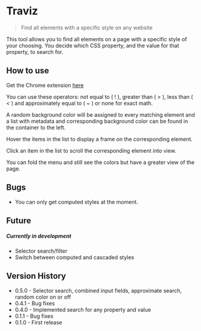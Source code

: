 # Traviz

> Find all elements with a specific style on any website

This tool allows you to find all elements on a page with a specific style of your choosing. You decide which CSS property, and the value for that property, to search for.

## How to use

Get the Chrome extension [here](https://chrome.google.com/webstore/detail/traviz/jbcpaikilmgnepceoigppdimofkkaaaj)

You can use these operators: not equal to ( ! ), greater than ( > ), less than ( < ) and approximately equal to ( ~ ) or none for exact math.

A random background color will be assigned to every matching element and a list with metadata and corresponding background color can be found in the container to the left.

Hover the items in the list to display a frame on the corresponding element.

Click an item in the list to scroll the corresponding element into view.

You can fold the menu and still see the colors but have a greater view of the page.

## Bugs

 * You can only get computed styles at the moment.

## Future

##### Currently in development

 * Selector search/filter
 * Switch between computed and cascaded styles

## Version History
 * 0.5.0 - Selector search, combined input fields, approximate search, random color on or off
 * 0.4.1 - Bug fixes
 * 0.4.0 - Implemented search for any property and value
 * 0.1.1 - Bug fixes
 * 0.1.0 - First release
